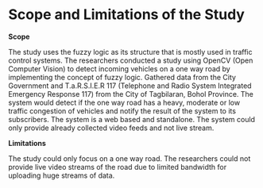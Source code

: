 # Scope and Limitations of the Study

**Scope**

The study uses the fuzzy logic as its structure that is 
mostly used in traffic control systems. The researchers 
conducted a study using OpenCV (Open Computer Vision) to 
detect incoming vehicles on a one way road by implementing 
the concept of fuzzy logic. Gathered data from the City 
Government and T.a.R.S.I.E.R 117 (Telephone and Radio System 
Integrated Emergency Response 117) from the City of Tagbilaran, 
Bohol Province. The system would detect if the one way road 
has a heavy, moderate or low traffic congestion of vehicles 
and notify the result of the system to its subscribers. The 
system is a web based and standalone. The system could only 
provide already collected video feeds and not live stream.

**Limitations**

The study could only focus on a one way road. The researchers 
could not provide live video streams of the road due to limited 
bandwidth for uploading huge streams of data.